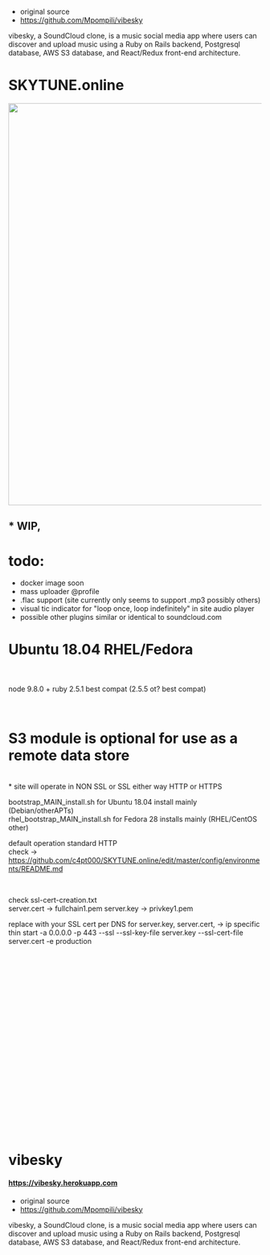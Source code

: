 
* original source
* https://github.com/Mpompili/vibesky

vibesky, a SoundCloud clone, is a music social media app where users can discover and upload music using a Ruby on Rails backend, Postgresql database, AWS S3 database, and React/Redux front-end architecture. 



# SKYTUNE.online

<p align="center"><img src="https://i.imgur.com/wepal9D.jpg" width="800"></p>

## * WIP,


# todo:

* docker image soon
* mass uploader @profile
* .flac support (site currently only seems to support .mp3 possibly others)
* visual tic indicator for "loop once, loop indefinitely" in site audio player
* possible other plugins similar or identical to soundcloud.com

# Ubuntu 18.04    RHEL/Fedora

<br>
<br>
node 9.8.0 + ruby 2.5.1 best compat  (2.5.5 ot? best compat)
<br>
<br>
<br>


# S3 module is optional for use as a remote data store
<br>
* site will operate in NON SSL or SSL either way HTTP or HTTPS
<br>

bootstrap_MAIN_install.sh              for Ubuntu 18.04 install mainly (Debian/otherAPTs)
<br>
rhel_bootstrap_MAIN_install.sh          for Fedora 28 installs mainly (RHEL/CentOS other)
<br>

default operation standard HTTP
<br>
check -> https://github.com/c4pt000/SKYTUNE.online/edit/master/config/environments/README.md


<br>

check ssl-cert-creation.txt
<br>
 server.cert -> fullchain1.pem        server.key -> privkey1.pem 
 <br>

replace with your SSL cert per DNS            for server.key, server.cert,   -> ip specific
<br>
thin start -a 0.0.0.0 -p 443 --ssl --ssl-key-file server.key --ssl-cert-file server.cert -e production 


<br>
<br>
<br>
<br>
<br>
<br>
<br>
<br>
<br>
<br>
<br>
<br>
<br>
<br>
<br>
<br>
<br>
<br>
<br>
<br>
<br>


# vibesky

#### https://vibesky.herokuapp.com


* original source
* https://github.com/Mpompili/vibesky

vibesky, a SoundCloud clone, is a music social media app where users can discover and upload music using a Ruby on Rails backend, Postgresql database, AWS S3 database, and React/Redux front-end architecture. 







